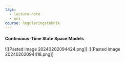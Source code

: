 ```yaml
---
tags:
  - lecture-note
  - uni
course: Reguleringsteknik
---
```

#### Continuous-Time State Space Models
![[Pasted image 20240202094424.png]]
![[Pasted image 20240202094418.png]]
